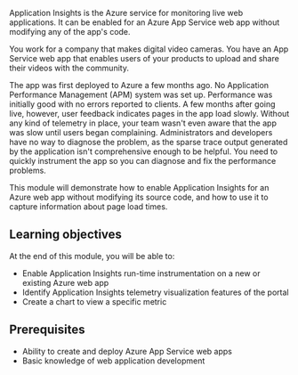 Application Insights is the Azure service for monitoring live web applications. It can be enabled for an Azure App Service web app without modifying any of the app's code.

You work for a company that makes digital video cameras. You have an App Service web app that enables users of your products to upload and share their videos with the community.

The app was first deployed to Azure a few months ago. No Application Performance Management (APM) system was set up. Performance was initially good with no errors reported to clients. A few months after going live, however, user feedback indicates pages in the app load slowly. Without any kind of telemetry in place, your team wasn't even aware that the app was slow until users began complaining. Administrators and developers have no way to diagnose the problem, as the sparse trace output generated by the application isn't comprehensive enough to be helpful. You need to quickly instrument the app so you can diagnose and fix the performance problems.

This module will demonstrate how to enable Application Insights for an Azure web app without modifying its source code, and how to use it to capture information about page load times.

## Learning objectives

At the end of this module, you will be able to:

- Enable Application Insights run-time instrumentation on a new or existing Azure web app
- Identify Application Insights telemetry visualization features of the portal
- Create a chart to view a specific metric

## Prerequisites

- Ability to create and deploy Azure App Service web apps
- Basic knowledge of web application development